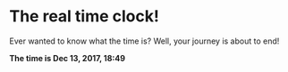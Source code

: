 # The real time clock!

Ever wanted to know what the time is? Well, your journey is about to end!

**The time is Dec 13, 2017, 18:49**